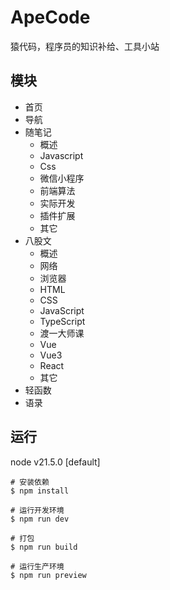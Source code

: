 # ApeCode

猿代码，程序员的知识补给、工具小站

## 模块

- 首页
- 导航
- 随笔记
  - 概述
  - Javascript
  - Css
  - 微信小程序
  - 前端算法
  - 实际开发
  - 插件扩展
  - 其它
- 八股文
  - 概述
  - 网络
  - 浏览器
  - HTML
  - CSS
  - JavaScript
  - TypeScript
  - 渡一大师课
  - Vue
  - Vue3
  - React
  - 其它
- 轻函数
- 语录

## 运行

node v21.5.0 [default]

```shell
# 安装依赖
$ npm install

# 运行开发环境
$ npm run dev

# 打包
$ npm run build

# 运行生产环境
$ npm run preview
```
